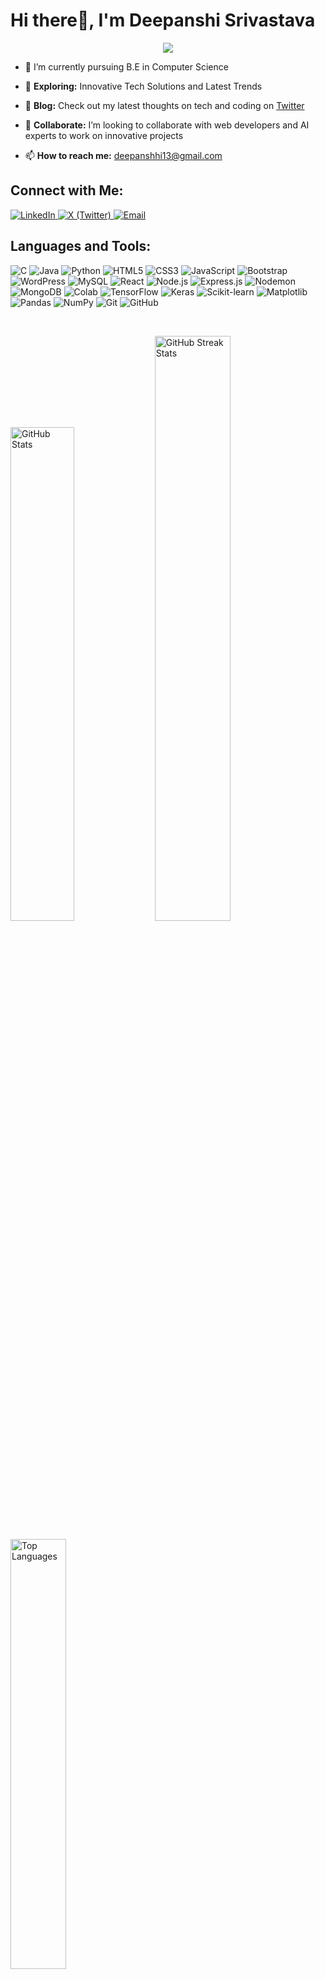 # Hi there👋, I'm Deepanshi Srivastava 



<p align="center">
  <img src="https://readme-typing-svg.herokuapp.com?font=Fira+Code&size=25&pause=1000&color=FF5733&width=500&lines=A+Passionate+Web+Developer;AI+Enthusiast;Always+Learning+New+Technology">
</p>


- 🌱 I’m currently pursuing B.E in Computer Science    

- 🚀 **Exploring:** Innovative Tech Solutions and Latest Trends      
- 📝 **Blog:** Check out my latest thoughts on tech and coding on [Twitter](https://twitter.com/Deepanshi135)       
- 👯 **Collaborate:** I’m looking to collaborate with web developers and AI experts to work on innovative projects        
- 📫 **How to reach me:** [deepanshhi13@gmail.com](mailto:deepanshhi13@gmail.com)        




## Connect with Me:

<p>
  <a href="https://www.linkedin.com/in/deepanshisrivastava13/" target="_blank">
    <img src="https://img.shields.io/badge/LinkedIn-0077B5?style=for-the-badge&logo=linkedin&logoColor=white" alt="LinkedIn">
  </a>
  
  <a href="https://twitter.com/Deepanshi135" target="_blank">
    <img src="https://img.shields.io/badge/X-000000?style=for-the-badge&logo=x&logoColor=white" alt="X (Twitter)">
  </a>
  
  <a href="mailto:deepanshhi13@gmail.com">
    <img src="https://img.shields.io/badge/Email-D14836?style=for-the-badge&logo=gmail&logoColor=white" alt="Email">
  </a>
<!--   <p align="left"> <img src="https://komarev.com/ghpvc/?username=deepanshi-sri13" alt="deepanshi-sri13" /> </p>  -->
</p>

## Languages and Tools:

<p>
<img src="https://img.shields.io/badge/C-00599C?style=for-the-badge&logo=c&logoColor=white" alt="C">
<img src="https://img.shields.io/badge/Java-F89820?style=for-the-badge&logo=oracle&logoColor=white" alt="Java">
<img src="https://img.shields.io/badge/Python-306998?style=for-the-badge&logo=python&logoColor=white" alt="Python">
<img src="https://img.shields.io/badge/HTML5-E34F26?style=for-the-badge&logo=html5&logoColor=white" alt="HTML5">
<img src="https://img.shields.io/badge/CSS3-1572B6?style=for-the-badge&logo=css3&logoColor=white" alt="CSS3">
<img src="https://img.shields.io/badge/JavaScript-F7DF1E?style=for-the-badge&logo=javascript&logoColor=black" alt="JavaScript">
<img src="https://img.shields.io/badge/Bootstrap-7952B3?style=for-the-badge&logo=bootstrap&logoColor=white" alt="Bootstrap">
<img src="https://img.shields.io/badge/WordPress-21759B?style=for-the-badge&logo=wordpress&logoColor=white" alt="WordPress">
<img src="https://img.shields.io/badge/MySQL-00000F?style=for-the-badge&logo=mysql&logoColor=white" alt="MySQL">
<img src="https://img.shields.io/badge/React-20232A?style=for-the-badge&logo=react&logoColor=61DAFB" alt="React">
<img src="https://img.shields.io/badge/Node.js-3C873A?style=for-the-badge&logo=nodedotjs&logoColor=white" alt="Node.js">
<img src="https://img.shields.io/badge/Express.js-000000?style=for-the-badge&logo=express&logoColor=white" alt="Express.js">
<img src="https://img.shields.io/badge/Nodemon-76D04B?style=for-the-badge&logo=nodemon&logoColor=white" alt="Nodemon">
<img src="https://img.shields.io/badge/MongoDB-4EA94B?style=for-the-badge&logo=mongodb&logoColor=white" alt="MongoDB">
<img src="https://img.shields.io/badge/Colab-F9AB00?style=for-the-badge&logo=googlecolab&color=525252" alt="Colab">
<img src="https://img.shields.io/badge/TensorFlow-FF9900?style=for-the-badge&logo=tensorflow&logoColor=white" alt="TensorFlow">
<img src="https://img.shields.io/badge/Keras-D00000?style=for-the-badge&logo=keras&logoColor=white" alt="Keras">
<img src="https://img.shields.io/badge/Scikit--learn-4B8BBE?style=for-the-badge&logo=scikit-learn&logoColor=white" alt="Scikit-learn">
<img src="https://img.shields.io/badge/Matplotlib-ffffff?style=for-the-badge&logo=matplotlib&logoColor=black" alt="Matplotlib">
<img src="https://img.shields.io/badge/Pandas-150458?style=for-the-badge&logo=pandas&logoColor=white" alt="Pandas">
<img src="https://img.shields.io/badge/NumPy-013243?style=for-the-badge&logo=numpy&logoColor=white" alt="NumPy">
<img src="https://img.shields.io/badge/Git-FF4136?style=for-the-badge&logo=git&logoColor=white" alt="Git">
<img src="https://img.shields.io/badge/GitHub-181717?style=for-the-badge&logo=github&logoColor=white" alt="GitHub">
</p>
<br>


<!-- <p > <img width="50%" align="right" src="https://github-readme-stats.vercel.app/api?username=deepanshi-sri13&show_icons=true&hide_border=true"/> </p> -->

<p align="left">
  <img width="45%" src="https://github-readme-stats.vercel.app/api?username=deepanshi-sri13&theme=dark&hide_border=false&include_all_commits=false&count_private=false" alt="GitHub Stats" />

  <img width="49%" src="https://github-readme-streak-stats.herokuapp.com/?user=deepanshi-sri13&theme=dark&hide_border=false" alt="GitHub Streak Stats" />
</p>

<p align="left">
  <img width="42%" src="https://github-readme-stats.vercel.app/api/top-langs/?username=deepanshi-sri13&theme=dark&hide_border=false&include_all_commits=false&count_private=false&layout=compact" alt="Top Languages" />
</p>



<p align="center">
  <img src="https://readme-typing-svg.herokuapp.com?font=Fira+Code&size=25&pause=1000&color=FF5733&center=true&vCenter=true&width=500&lines=TTThank+you+for+visiting+my+profile!!" alt="Typing SVG">
</p>
                                                  
